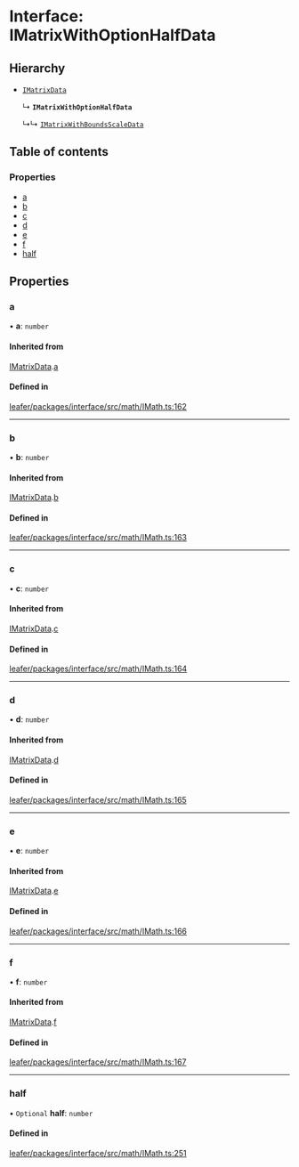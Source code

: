 # Interface: IMatrixWithOptionHalfData

## Hierarchy

- [`IMatrixData`](IMatrixData.md)

  ↳ **`IMatrixWithOptionHalfData`**

  ↳↳ [`IMatrixWithBoundsScaleData`](IMatrixWithBoundsScaleData.md)

## Table of contents

### Properties

- [a](IMatrixWithOptionHalfData.md#a)
- [b](IMatrixWithOptionHalfData.md#b)
- [c](IMatrixWithOptionHalfData.md#c)
- [d](IMatrixWithOptionHalfData.md#d)
- [e](IMatrixWithOptionHalfData.md#e)
- [f](IMatrixWithOptionHalfData.md#f)
- [half](IMatrixWithOptionHalfData.md#half)

## Properties

### a

• **a**: `number`

#### Inherited from

[IMatrixData](IMatrixData.md).[a](IMatrixData.md#a)

#### Defined in

[leafer/packages/interface/src/math/IMath.ts:162](https://github.com/leaferjs/leafer/blob/27a24ec/packages/interface/src/math/IMath.ts#L162)

___

### b

• **b**: `number`

#### Inherited from

[IMatrixData](IMatrixData.md).[b](IMatrixData.md#b)

#### Defined in

[leafer/packages/interface/src/math/IMath.ts:163](https://github.com/leaferjs/leafer/blob/27a24ec/packages/interface/src/math/IMath.ts#L163)

___

### c

• **c**: `number`

#### Inherited from

[IMatrixData](IMatrixData.md).[c](IMatrixData.md#c)

#### Defined in

[leafer/packages/interface/src/math/IMath.ts:164](https://github.com/leaferjs/leafer/blob/27a24ec/packages/interface/src/math/IMath.ts#L164)

___

### d

• **d**: `number`

#### Inherited from

[IMatrixData](IMatrixData.md).[d](IMatrixData.md#d)

#### Defined in

[leafer/packages/interface/src/math/IMath.ts:165](https://github.com/leaferjs/leafer/blob/27a24ec/packages/interface/src/math/IMath.ts#L165)

___

### e

• **e**: `number`

#### Inherited from

[IMatrixData](IMatrixData.md).[e](IMatrixData.md#e)

#### Defined in

[leafer/packages/interface/src/math/IMath.ts:166](https://github.com/leaferjs/leafer/blob/27a24ec/packages/interface/src/math/IMath.ts#L166)

___

### f

• **f**: `number`

#### Inherited from

[IMatrixData](IMatrixData.md).[f](IMatrixData.md#f)

#### Defined in

[leafer/packages/interface/src/math/IMath.ts:167](https://github.com/leaferjs/leafer/blob/27a24ec/packages/interface/src/math/IMath.ts#L167)

___

### half

• `Optional` **half**: `number`

#### Defined in

[leafer/packages/interface/src/math/IMath.ts:251](https://github.com/leaferjs/leafer/blob/27a24ec/packages/interface/src/math/IMath.ts#L251)

